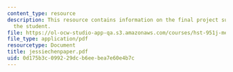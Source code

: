 ```yaml
---
content_type: resource
description: This resource contains information on the final project submitted by
  the student.
file: https://ol-ocw-studio-app-qa.s3.amazonaws.com/courses/hst-951j-medical-decision-support-fall-2005/0d175b3c099229dcb6eebea7e60e4b7c_jessiechenpaper.pdf
file_type: application/pdf
resourcetype: Document
title: jessiechenpaper.pdf
uid: 0d175b3c-0992-29dc-b6ee-bea7e60e4b7c
---
```

